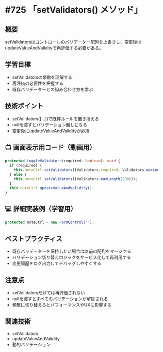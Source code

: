 # #725 「setValidators() メソッド」

## 概要
setValidatorsはコントロールのバリデーター配列を上書きし、変更後はupdateValueAndValidityで再評価する必要がある。

## 学習目標
- setValidatorsの挙動を理解する
- 再評価の必要性を把握する
- 既存バリデーターとの組み合わせ方を学ぶ

## 技術ポイント
- setValidators([...])で既存ルールを置き換える
- nullを渡すとバリデーション無しになる
- 変更後にupdateValueAndValidityが必須

## 📺 画面表示用コード（動画用）
```typescript
protected toggleValidators(required: boolean): void {
  if (required) {
    this.noteCtrl.setValidators([Validators.required, Validators.maxLength(200)]);
  } else {
    this.noteCtrl.setValidators([Validators.maxLength(200)]);
  }
  this.noteCtrl.updateValueAndValidity();
}
```

## 💻 詳細実装例（学習用）
```typescript
protected noteCtrl = new FormControl('');
```

## ベストプラクティス
- 既存バリデーターを保持したい場合は以前の配列をマージする
- バリデーション切り替えロジックをサービス化して再利用する
- 変更履歴をログ出力してデバッグしやすくする

## 注意点
- setValidatorsだけでは再評価されない
- nullを渡すとすべてのバリデーションが解除される
- 頻繁に切り替えるとパフォーマンスやUXに影響する

## 関連技術
- setValidators
- updateValueAndValidity
- 動的バリデーション
